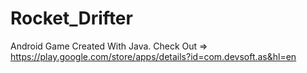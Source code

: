 # Rocket_Drifter

Android Game Created With Java.
Check Out => https://play.google.com/store/apps/details?id=com.devsoft.as&hl=en

